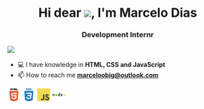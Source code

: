 

<h1 align="center">Hi dear <img src="https://raw.githubusercontent.com/kaueMarques/kaueMarques/master/hi.gif" width="30px">, I'm Marcelo Dias </h1>
<h3 align="center"> Development Internr</h3>




<a href="https://www.linkedin.com/in/marcelosilvadias/"> <img src="https://img.shields.io/badge/LinkedIn-0077B5?style=for-the-badge&logo=linkedin&logoColor=white">  </a>

- 💻 I have knowledge in **HTML, CSS and JavaScript**
- 📫 How to reach me **marceloobig@outlook.com**

<p align="left">
<img src="https://raw.githubusercontent.com/devicons/devicon/master/icons/html5/html5-original-wordmark.svg" alt="html5"  width="30" height="30"/>
<img src="https://raw.githubusercontent.com/devicons/devicon/master/icons/css3/css3-plain-wordmark.svg" alt="css3"  width="30" height="30"/>
<img src="https://raw.githubusercontent.com/devicons/devicon/master/icons/javascript/javascript-original.svg" alt="javascript" width="30" height="30"/>
<img src="https://raw.githubusercontent.com/devicons/devicon/master/icons/nodejs/nodejs-original-wordmark.svg" alt="nodejs" width="32" height="32"/></p><p 
</p>

<p align="center">



<!--
**marcelodiasdev/marcelodiasdev** is a ✨ _special_ ✨ repository because its `README.md` (this file) appears on your GitHub profile.



Here are some ideas to get you started:

- 🔭 I’m currently working on ...
- 🌱 I’m currently learning ...
- 👯 I’m looking to collaborate on ...
- 🤔 I’m looking for help with ...
- 💬 Ask me about ...
- 📫 How to reach me: ...
- 😄 Pronouns: ...
- ⚡ Fun fact: ...
-->
